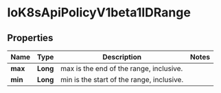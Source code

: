 
# IoK8sApiPolicyV1beta1IDRange

## Properties
Name | Type | Description | Notes
------------ | ------------- | ------------- | -------------
**max** | **Long** | max is the end of the range, inclusive. | 
**min** | **Long** | min is the start of the range, inclusive. | 



